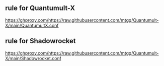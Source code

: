## rule for Quantumult-X

https://ghproxy.com/https://raw.githubusercontent.com/mtgq/Quantumult-X/main/QuantumultX.conf

## rule for Shadowrocket

https://ghproxy.com/https://raw.githubusercontent.com/mtgq/Quantumult-X/main/Shadowrocket.conf